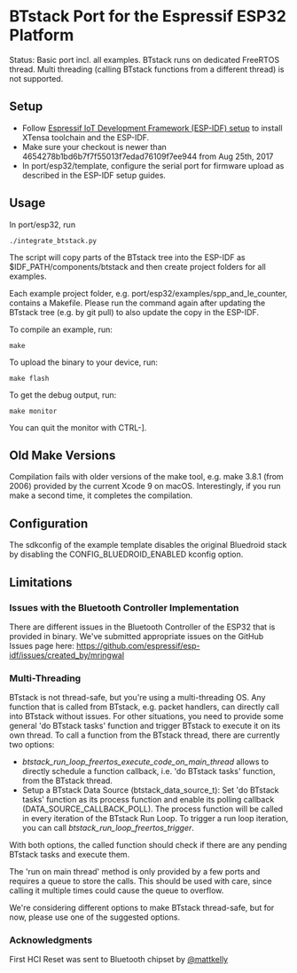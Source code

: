 # BTstack Port for the Espressif ESP32 Platform

Status: Basic port incl. all examples. BTstack runs on dedicated FreeRTOS thread. Multi threading (calling BTstack functions from a different thread) is not supported.

## Setup

- Follow [Espressif IoT Development Framework (ESP-IDF) setup](https://github.com/espressif/esp-idf) to install XTensa toolchain and the ESP-IDF. 
- Make sure your checkout is newer than 4654278b1bd6b7f7f55013f7edad76109f7ee944 from Aug 25th, 2017
- In port/esp32/template, configure the serial port for firmware upload as described in the ESP-IDF setup guides.

## Usage

In port/esp32, run

	./integrate_btstack.py

The script will copy parts of the BTstack tree into the ESP-IDF as $IDF_PATH/components/btstack and then create project folders for all examples.

Each example project folder, e.g. port/esp32/examples/spp_and_le_counter, contains a Makefile. Please run the command again after updating the BTstack tree (e.g. by git pull) to also update the copy in the ESP-IDF.

To compile an example, run:

	make


To upload the binary to your device, run:

	make flash


To get the debug output, run:

	make monitor

You can quit the monitor with CTRL-].

## Old Make Versions

Compilation fails with older versions of the make tool, e.g. make 3.8.1 (from 2006) provided by the current Xcode 9 on macOS.
Interestingly, if you run make a second time, it completes the compilation.

## Configuration

The sdkconfig of the example template disables the original Bluedroid stack by disabling the CONFIG_BLUEDROID_ENABLED kconfig option.

## Limitations

### Issues with the Bluetooth Controller Implementation

There are different issues in the Bluetooth Controller of the ESP32 that is provided in binary. We've submitted appropriate issues on the GitHub Issues page here: https://github.com/espressif/esp-idf/issues/created_by/mringwal

### Multi-Threading

BTstack is not thread-safe, but you're using a multi-threading OS. Any function that is called from BTstack, e.g. packet handlers, can directly call into BTstack without issues. For other situations, you need to provide some general 'do BTstack tasks' function and trigger BTstack to execute it on its own thread.
To call a function from the BTstack thread, there are currently two options:

- *btstack_run_loop_freertos_execute_code_on_main_thread* allows to directly schedule a function callback, i.e. 'do BTstack tasks' function, from the BTstack thread.
- Setup a BTstack Data Source (btstack_data_source_t):
 Set 'do BTstack tasks' function as its process function and enable its polling callback (DATA_SOURCE_CALLBACK_POLL). The process function will be called in every iteration of the BTstack Run Loop. To trigger a run loop iteration, you can call *btstack_run_loop_freertos_trigger*.

With both options, the called function should check if there are any pending BTstack tasks and execute them.

The 'run on main thread' method is only provided by a few ports and requires a queue to store the calls. This should be used with care, since calling it multiple times could cause the queue to overflow.

We're considering different options to make BTstack thread-safe, but for now, please use one of the suggested options.

### Acknowledgments

First HCI Reset was sent to Bluetooth chipset by [@mattkelly](https://github.com/mattkelly)
